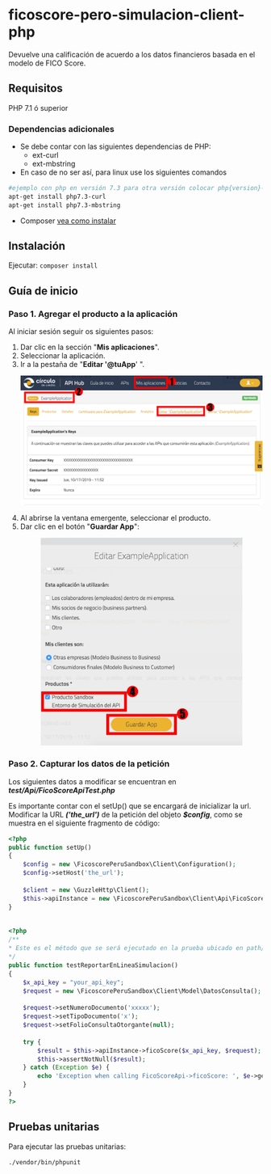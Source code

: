 # ficoscore-pero-simulacion-client-php

Devuelve una calificación de acuerdo a los datos financieros basada en el modelo de FICO Score.

## Requisitos

PHP 7.1 ó superior

### Dependencias adicionales
- Se debe contar con las siguientes dependencias de PHP:
    - ext-curl
    - ext-mbstring
- En caso de no ser así, para linux use los siguientes comandos

```sh
#ejemplo con php en versión 7.3 para otra versión colocar php{version}-curl
apt-get install php7.3-curl
apt-get install php7.3-mbstring
```
- Composer [vea como instalar][1]

## Instalación

Ejecutar: `composer install`

## Guía de inicio

### Paso 1. Agregar el producto a la aplicación

Al iniciar sesión seguir os siguientes pasos:

 1. Dar clic en la sección "**Mis aplicaciones**".
 2. Seleccionar la aplicación.
 3. Ir a la pestaña de "**Editar '@tuApp**' ".
    <p align="center">
      <img src="https://github.com/APIHub-CdC/imagenes-cdc/blob/master/edit_applications.jpg" width="900">
    </p>
 4. Al abrirse la ventana emergente, seleccionar el producto.
 5. Dar clic en el botón "**Guardar App**":
    <p align="center">
      <img src="https://github.com/APIHub-CdC/imagenes-cdc/blob/master/selected_product.jpg" width="400">
    </p>

### Paso 2. Capturar los datos de la petición

Los siguientes datos a modificar se encuentran en ***test/Api/FicoScoreApiTest.php***

Es importante contar con el setUp() que se encargará de inicializar la url. Modificar la URL ***('the_url')*** de la petición del objeto ***$config***, como se muestra en el siguiente fragmento de código:

```php
<?php
public function setUp()
{
    $config = new \FicoscorePeruSandbox\Client\Configuration();
    $config->setHost('the_url');

    $client = new \GuzzleHttp\Client();
    $this->apiInstance = new \FicoscorePeruSandbox\Client\Api\FicoScoreApi($client, $config);
}    
```
```php

<?php
/**
* Este es el método que se será ejecutado en la prueba ubicado en path/to/repository/test/Api/FicoScoreApiTest.php
*/
public function testReportarEnLineaSimulacion()
{
    $x_api_key = "your_api_key";
    $request = new \FicoscorePeruSandbox\Client\Model\DatosConsulta();

    $request->setNumeroDocumento('xxxxx');
    $request->setTipoDocumento('x');
    $request->setFolioConsultaOtorgante(null);

    try {
        $result = $this->apiInstance->ficoScore($x_api_key, $request);
        $this->assertNotNull($result);
    } catch (Exception $e) {
        echo 'Exception when calling FicoScoreApi->ficoScore: ', $e->getMessage(), PHP_EOL;
    }
}
?>
```
## Pruebas unitarias

Para ejecutar las pruebas unitarias:

```sh
./vendor/bin/phpunit
```

[1]: https://getcomposer.org/doc/00-intro.md#installation-linux-unix-macos
